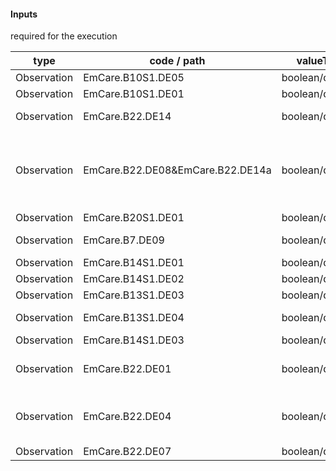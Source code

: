 #### Inputs

required for the execution

| type | code / path | valueType | Description |
|---|---|---|---|
| Observation | EmCare.B10S1.DE05 | boolean/quantity | Cough |
| Observation | EmCare.B10S1.DE01 | boolean/quantity | Difficulty Breathing |
| Observation | EmCare.B22.DE14 | boolean/quantity | Unable to Perform Oral Fluid Test |
| Observation | EmCare.B22.DE08&EmCare.B22.DE14a | boolean/quantity | Oral Fluid Test Results:Completely Unable to Drink or Vomits Immediately / Everything |
| Observation | EmCare.B20S1.DE01 | boolean/quantity | Diarrhoea |
| Observation | EmCare.B7.DE09 | boolean/quantity | Not able to drink or breastfeed |
| Observation | EmCare.B14S1.DE01 | boolean/quantity | Eye Problem |
| Observation | EmCare.B14S1.DE02 | boolean/quantity | Skin Problem |
| Observation | EmCare.B13S1.DE03 | boolean/quantity | Ear discharge |
| Observation | EmCare.B13S1.DE04 | boolean/quantity | Ear discharge for how long? |
| Observation | EmCare.B14S1.DE03 | boolean/quantity | Itchy Skin |
| Observation | EmCare.B22.DE01 | boolean/quantity | Respiratory Rate (breaths per minute) |
| Observation | EmCare.B22.DE04 | boolean/quantity | Respiratory Rate Second Count (breaths per minute) |
| Observation | EmCare.B22.DE07 | boolean/quantity | Fast Breathing |

